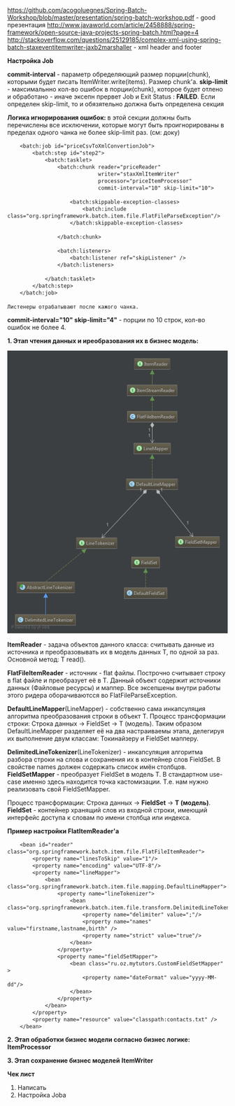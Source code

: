 https://github.com/acogoluegnes/Spring-Batch-Workshop/blob/master/presentation/spring-batch-workshop.pdf - good презентация
http://www.javaworld.com/article/2458888/spring-framework/open-source-java-projects-spring-batch.html?page=4
http://stackoverflow.com/questions/25129185/complex-xml-using-spring-batch-staxeventitemwriter-jaxb2marshaller - xml header and footer

**Настройка Job**

**commit-interval** - параметр обределяющий размер порции(chunk), которыми будет писать ItemWriter<T>.write(items). Размер chunk'а.
**skip-limit** - максимальнно кол-во ошибок в порции(chunk), которое будет отлено и обработано - иначе эксепн прервет Job и Exit Status : **FAILED**.
Если определен skip-limit, то и обязятельно должна быть определена секция  **<skippable-exception-classes>**

**Логика игнорирования ошибок: <skippable-exception-classes>**
    в этой секции должны быть перечислены все исключении, которые могут быть проигнорированы в пределах одного чанка не более skip-limit раз. (см: доку)
       
        <batch:job id="priceCsvToXmlConvertionJob">
            <batch:step id="step2">
                <batch:tasklet>
                    <batch:chunk reader="priceReader"
                                 writer="staxXmlItemWriter"
                                 processor="priceItemProcessor"
                                 commit-interval="10" skip-limit="10">
    
                        <batch:skippable-exception-classes>
                            <batch:include class="org.springframework.batch.item.file.FlatFileParseException"/>
                        </batch:skippable-exception-classes>
    
                    </batch:chunk>
    
                    <batch:listeners>
                        <batch:listener ref="skipListener" />
                    </batch:listeners>
    
                </batch:tasklet>
            </batch:step>
        </batch:job>
        
    Листенеры отрабатывают после кажого чанка.
        
**commit-interval="10" skip-limit="4"** - порции по 10 строк, кол-во ошибок не более 4.

**1. Этап чтения данных и иреобразования их в бизнес модель:**

![Диаграмма классов](itemreader-diagram.png)

**ItemReader<T>** - задача объектов данного класса: считывать данные из источника и преобразовывать их в модель данных T, по одной за раз. Основной метод: T read().

**FlatFileItemReader<T>** - источник - flat файлы. Построчно считывает строку в flat файле и преобразует её в T. Данный объект содержит источники данных (Файловые ресурсы) и маппер.
Все эксепшены внутри работы этого ридера оборачиваютсся во FlatFileParseException.

**DefaultLineMapper**(LineMapper) - собственно сама инкапсуляция алгоритма преобразования строки в объект T. Процесс трансформации строки: Строка данных -> FieldSet -> T (модель).
Таким образом DefaultLineMapper разделяет её на два настраиваемы этапа, делегируя их выполнение двум классам: Токинайзеру и FieldSet мапперу.

**DelimitedLineTokenizer**(LineTokenizer) - инкапсуляция алгоритма разбора строки на слова и сохранения их в контейнер слов FieldSet. В свойстве names должен содержать список имён столбцов.
**FieldSetMapper** - преобразует FieldSet в модель T. В стандартном use-case именно здесь находится точка кастомизации. Т.е. нам нужно реализовать свой FieldSetMapper.

Процесс трансформации: Строка данных -> **FieldSet** -> **T (модель)**.
**FieldSet** - контейнер хранящий слов из входной строки, имеющий интерфейс доступа к словам по имени столбца или индекса.

**Пример настройки FlatItemReader'а**

        <bean id="reader" class="org.springframework.batch.item.file.FlatFileItemReader">
            <property name="linesToSkip" value="1"/>
            <property name="encoding" value="UTF-8"/>
            <property name="lineMapper">
                <bean class="org.springframework.batch.item.file.mapping.DefaultLineMapper">
                    <property name="lineTokenizer">
                        <bean class="org.springframework.batch.item.file.transform.DelimitedLineTokenizer">
                            <property name="delimiter" value=";"/>
                            <property name="names" value="firstname,lastname,birth" />
                            <property name="strict" value="true"/>
                        </bean>
                    </property>
                    <property name="fieldSetMapper">
                        <bean class="ru.oz.mytutors.CustomFieldSetMapper" >
                            <property name="dateFormat" value="yyyy-MM-dd"/>
                        </bean>
                    </property>
                </bean>
            </property>
            <property name="resource" value="classpath:contacts.txt" />
        </bean>
		
**2. Этап обработки бизнес модели согласно бизнес логике:**
**ItemProcessor<T>**

**3. Этап сохранение бизнес моделей**
**ItemWriter<T>**

**Чек лист**
 1. Написать 
 1. Настройка Joba